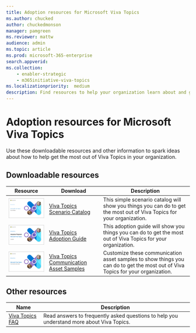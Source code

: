 ```yaml
---
title: Adoption resources for Microsoft Viva Topics
ms.author: chucked
author: chuckedmonson
manager: pamgreen
ms.reviewer: mattw
audience: admin
ms.topic: article
ms.prod: microsoft-365-enterprise
search.appverid: 
ms.collection: 
    - enabler-strategic 
    - m365initiative-viva-topics
ms.localizationpriority:  medium
description: Find resources to help your organization learn about and get the most out of Viva Topics.
---
```


# Adoption resources for Microsoft Viva Topics

Use these downloadable resources and other information to spark ideas about how to help get the most out of Viva Topics in your organization.

## Downloadable resources

|Resource         |Download     |Description |
|---------|---------|---------|
|[![Thumbnail image of scenario catalog front page](../media/knowledge-management/scenario-catalog-thumbnail.png)](https://download.microsoft.com/download/d/2/e/d2e894dd-c360-4edd-9c83-8e41787afda1/Viva-Topics-Scenario-Catalogue.pdf) |[Viva Topics Scenario Catalog](https://download.microsoft.com/download/d/2/e/d2e894dd-c360-4edd-9c83-8e41787afda1/Viva-Topics-Scenario-Catalogue.pdf) |This simple scenario catalog will show you things you can do to get the most out of Viva Topics for your organization. |
|[![Thumbnail image of adoption guide front page](../media/knowledge-management/adoption-guide-thumbnail.png)](https://download.microsoft.com/download/d/2/e/d2e894dd-c360-4edd-9c83-8e41787afda1/Viva-Topics-Adoption-Guide.pdf)     |[Viva Topics Adoption Guide](https://download.microsoft.com/download/d/2/e/d2e894dd-c360-4edd-9c83-8e41787afda1/Viva-Topics-Adoption-Guide.pdf)          |This adoption guide will show you things you can do to get the most out of Viva Topics for your organization.         |
|[![Thumbnail image of communication asset samples front page](../media/knowledge-management/communication-asset-samples.png)](https://download.microsoft.com/download/d/2/e/d2e894dd-c360-4edd-9c83-8e41787afda1/Viva-Topics-Communication-Asset-Samples.pptx)    |[Viva Topics Communication Asset Samples](https://download.microsoft.com/download/d/2/e/d2e894dd-c360-4edd-9c83-8e41787afda1/Viva-Topics-Communication-Asset-Samples.pptx)          |Customize these communication asset samples to show things you can do to get the most out of Viva Topics for your organization.         |

## Other resources


|Name     |Description  |
|---------|---------|
|[Viva Topics FAQ](faq.md) |Read answers to frequently asked questions to help you understand more about Viva Topics.    |

